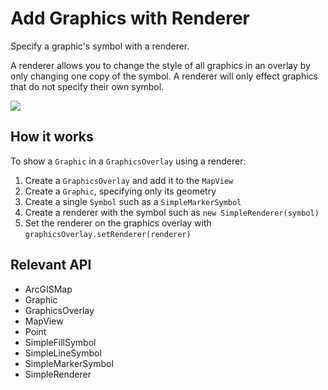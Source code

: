 <h1>Add Graphics with Renderer</h1>

<p>Specify a graphic's symbol with a renderer.</p>

<p>A renderer allows you to change the style of all graphics in an overlay by only changing one copy of the symbol. A renderer will only effect 
graphics that do not specify their own symbol.</p>

<p><img src="AddGraphicsWithRenderer.png"/></p>

<h2>How it works</h2>

<p>To show a <code>Graphic</code> in a <code>GraphicsOverlay</code> using a renderer:</p>

<ol>
  <li>Create a <code>GraphicsOverlay</code> and add it to the <code>MapView</code></li>
  <li>Create a <code>Graphic</code>, specifying only its geometry</li>
  <li>Create a single <code>Symbol</code> such as a <code>SimpleMarkerSymbol</code></li>
  <li>Create a renderer with the symbol such as <code>new SimpleRenderer(symbol)</code></li>
  <li>Set the renderer on the graphics overlay with <code>graphicsOverlay.setRenderer(renderer)</code></li>
</ol>

<h2>Relevant API</h2>

<ul>
  <li>ArcGISMap</li>
  <li>Graphic</li>
  <li>GraphicsOverlay</li>
  <li>MapView</li>
  <li>Point</li>
  <li>SimpleFillSymbol</li>
  <li>SimpleLineSymbol</li>
  <li>SimpleMarkerSymbol</li>
  <li>SimpleRenderer</li>
</ul>
